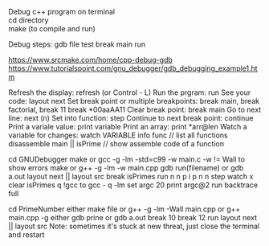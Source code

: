 Debug c++ program on terminal<br/>
cd directory <br/>
make (to compile and run)

Debug steps: 
gdb 
file test 
break main
run

https://www.srcmake.com/home/cpp-debug-gdb https://www.tutorialspoint.com/gnu_debugger/gdb_debugging_example1.htm

Refresh the display: refresh (or Control - L) 
Run the prgram: run
See your code: layout next 
Set break point or multiple breakpoints: break main, break factorial, break 11
break *00aaAA11
Clear break point: break main
Go to next line: next (n)
Set into function: step
Continue to next break point: continue
Print a variale value: print variable Print an array: print *arr@len
Watch a variable for changes: watch VARIABLE 
info func // list all functions 
disassemble main || isPrime // show assemble code of a function

cd GNUDebugger
make or gcc -g -lm -std=c99 -w main.c -w != Wall to show errors 
make or g++ -g -lm -w main.cpp 
gdb run(filename) or gdb a.out
layout next || layout src
break isPrimes
run
n
n
p i
p n
n
step
watch x
clear isPrimes
q
!gcc to gcc - q -lm 
set argc 20
print argc@2
run
backtrace full

cd PrimeNumber
either make file or g++ -g -lm -Wall main.cpp or g++ main.cpp -g
either gdb prine or gdb a.out
break 10
break 12
run
layout next || layout src 
Note: sometimes it's stuck at new threat, just close the terminal and restart

